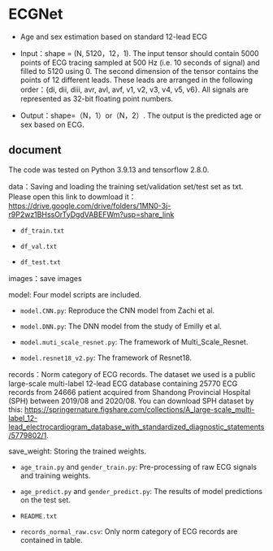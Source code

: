 # ECGNet
- Age and sex estimation based on standard 12-lead ECG



- Input：shape = (N, 5120，12，1). The input tensor should contain 5000 points of ECG tracing sampled at 500 Hz (i.e. 10 seconds of signal) and filled to 5120 using 0.
The second dimension of the tensor contains the points of 12 different leads. These leads are arranged in the following order：{di, dii, diii, avr, avl, avf, v1, v2, v3, v4, v5, v6}.
All signals are represented as 32-bit floating point numbers.
- Output：shape=（N，1）or（N，2）. The output is the predicted age or sex based on ECG.

## document

The code was tested on Python 3.9.13 and tensorflow 2.8.0.


data：Saving and loading the training set/validation set/test set as txt.
Please open this link to dowmload it：https://drive.google.com/drive/folders/1MN0-3j-r9P2wz1BHssOrTyDgdVABEFWm?usp=share_link

- ``df_train.txt``

- ``df_val.txt``

- ``df_test.txt``


images：save images


model: Four model scripts are included.

- ``model.CNN.py``: Reproduce the CNN model from Zachi et al.

- ``model.DNN.py``: The DNN model from the study of Emilly et al.

- ``model.muti_scale_resnet.py``: The framework of Multi_Scale_Resnet.

- ``model.resnet18_v2.py``: The framework of Resnet18.


records：Norm category of ECG records. 
The dataset we used is a public large-scale multi-label 12-lead ECG database containing 25770 ECG records from 24666 patient acquired from Shandong Provincial Hospital (SPH) between 2019/08 and 2020/08.
You can download SPH dataset by this: https://springernature.figshare.com/collections/A_large-scale_multi-label_12-lead_electrocardiogram_database_with_standardized_diagnostic_statements/5779802/1.

save_weight: Storing the trained weights.


- ``age_train.py`` and ``gender_train.py``: Pre-processing of raw ECG signals and training weights.

- ``age_predict.py`` and ``gender_predict.py``: The results of model predictions on the test set.

- ``README.txt``

- ``records_normal_raw.csv``: Only norm category of ECG records are contained in table.
